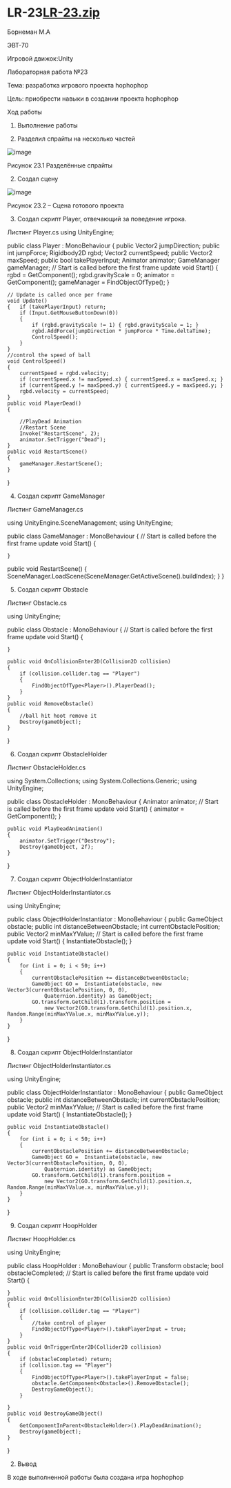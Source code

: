 # LR-23[LR-23.zip](https://github.com/Maxsim2418/LR-23/files/10146075/LR-23.zip)

Борнеман М.А

ЭВТ-70

Игровой движок:Unity

Лабораторная работа №23

Тема: разработка игрового проекта hophophop

Цель: приобрести навыки в создании проекта hophophop

Ход работы

1.	Выполнение работы 

1.	Разделил спрайты на несколько частей
 
![image](https://user-images.githubusercontent.com/119674602/205433767-a25fc67d-dbed-4dc6-81ca-2e13a14ff12e.png)

Рисунок 23.1 Разделённые спрайты

2.	Создал сцену

![image](https://user-images.githubusercontent.com/119674602/205433771-1e096154-cf56-4251-9b5f-326bcc8ddace.png)

Рисунок 23.2 – Сцена готового проекта

3.	Создал скрипт Player, отвечающий за поведение игрока.

Листинг Player.cs
using UnityEngine;

public class Player : MonoBehaviour
{
    public Vector2 jumpDirection;
    public int jumpForce;
    Rigidbody2D rgbd;
    Vector2 currentSpeed;
    public Vector2 maxSpeed;
    public bool takePlayerInput;
    Animator animator;
    GameManager gameManager;
    // Start is called before the first frame update
    void Start()
    {
        rgbd = GetComponent<Rigidbody2D>();
        rgbd.gravityScale = 0;
        animator = GetComponent<Animator>();
        gameManager = FindObjectOfType<GameManager>();
    }

    // Update is called once per frame
    void Update()
    {   if (takePlayerInput) return;
        if (Input.GetMouseButtonDown(0))
        {
            if (rgbd.gravityScale != 1) { rgbd.gravityScale = 1; }
            rgbd.AddForce(jumpDirection * jumpForce * Time.deltaTime);
            ControlSpeed();
        }
    }
    //control the speed of ball
    void ControlSpeed()
    {
        currentSpeed = rgbd.velocity;
        if (currentSpeed.x != maxSpeed.x) { currentSpeed.x = maxSpeed.x; }
        if (currentSpeed.y != maxSpeed.y) { currentSpeed.y = maxSpeed.y; }
        rgbd.velocity = currentSpeed;
    }
    public void PlayerDead()
    {

        //PlayDead Animation
        //Restart Scene
        Invoke("RestartScene", 2);
        animator.SetTrigger("Dead");
    }
    public void RestartScene()
    {
        gameManager.RestartScene();
    }

}

4.	Создал скрипт GameManager

Листинг GameManager.cs

using UnityEngine.SceneManagement;
using UnityEngine;

public class GameManager : MonoBehaviour
{
    // Start is called before the first frame update
    void Start()
    {
        
    }

  public void RestartScene()
    {
        SceneManager.LoadScene(SceneManager.GetActiveScene().buildIndex);
    }
}

5.	Создал скрипт Obstacle

Листинг Obstacle.cs

using UnityEngine;

public class Obstacle : MonoBehaviour
{
    // Start is called before the first frame update
    void Start()
    {
        
    }

    public void OnCollisionEnter2D(Collision2D collision)
    {
        if (collision.collider.tag == "Player")
        {
            FindObjectOfType<Player>().PlayerDead();
        }
    }
    public void RemoveObstacle()
    {
        //ball hit hoot remove it
        Destroy(gameObject);
    }
}

6.	Создал скрипт ObstacleHolder

Листинг ObstacleHolder.cs

using System.Collections;
using System.Collections.Generic;
using UnityEngine;

public class ObstacleHolder : MonoBehaviour
{
    Animator animator;
    // Start is called before the first frame update
    void Start()
    {
        animator = GetComponent<Animator>();
    }

    public void PlayDeadAnimation()
    {
        animator.SetTrigger("Destroy");
        Destroy(gameObject, 2f);
    }
}

7.	Создал скрипт ObjectHolderInstantiator

Листинг ObjectHolderInstantiator.cs

using UnityEngine;

public class ObjectHolderInstantiator : MonoBehaviour
{
    public GameObject obstacle;
    public int distanceBetweenObstacle;
     int currentObstaclePosition;
    public Vector2 minMaxYValue;
    // Start is called before the first frame update
    void Start()
    {
        InstantiateObstacle();
    }
    
    public void InstantiateObstacle()
    {
        for (int i = 0; i < 50; i++)
        {
            currentObstaclePosition += distanceBetweenObstacle;
            GameObject GO =  Instantiate(obstacle, new Vector3(currentObstaclePosition, 0, 0),
                Quaternion.identity) as GameObject;
            GO.transform.GetChild(1).transform.position = 
                new Vector2(GO.transform.GetChild(1).position.x, Random.Range(minMaxYValue.x, minMaxYValue.y));
        }
    }
}

8.	Создал скрипт ObjectHolderInstantiator

Листинг ObjectHolderInstantiator.cs

using UnityEngine;

public class ObjectHolderInstantiator : MonoBehaviour
{
    public GameObject obstacle;
    public int distanceBetweenObstacle;
     int currentObstaclePosition;
    public Vector2 minMaxYValue;
    // Start is called before the first frame update
    void Start()
    {
        InstantiateObstacle();
    }
    
    public void InstantiateObstacle()
    {
        for (int i = 0; i < 50; i++)
        {
            currentObstaclePosition += distanceBetweenObstacle;
            GameObject GO =  Instantiate(obstacle, new Vector3(currentObstaclePosition, 0, 0),
                Quaternion.identity) as GameObject;
            GO.transform.GetChild(1).transform.position = 
                new Vector2(GO.transform.GetChild(1).position.x, Random.Range(minMaxYValue.x, minMaxYValue.y));
        }
    }
}

9.	Создал скрипт HoopHolder

Листинг HoopHolder.cs

using UnityEngine;

public class HoopHolder : MonoBehaviour
{
    public Transform obstacle;
    bool obstacleCompleted;
    // Start is called before the first frame update
    void Start()
    {
        
    }
    public void OnCollisionEnter2D(Collision2D collision)
    {
        if (collision.collider.tag == "Player")
        {
            //take control of player
            FindObjectOfType<Player>().takePlayerInput = true;
        }
    }
    public void OnTriggerEnter2D(Collider2D collision)
    {
        if (obstacleCompleted) return;
        if (collision.tag == "Player")
        {
            FindObjectOfType<Player>().takePlayerInput = false;
            obstacle.GetComponent<Obstacle>().RemoveObstacle();
            DestroyGameObject();
        }

    }
    public void DestroyGameObject()
    {
        GetComponentInParent<ObstacleHolder>().PlayDeadAnimation();
        Destroy(gameObject);
    }
}

2.	Вывод

В ходе выполненной работы была создана игра hophophop

